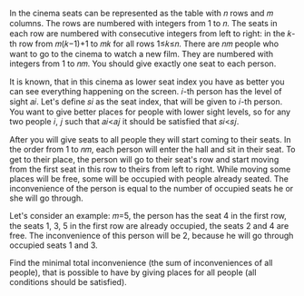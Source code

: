 In the cinema seats can be represented as the table with 𝑛 rows and 𝑚 columns. The rows are numbered with integers from 1 to 𝑛. The seats in each row are numbered with consecutive integers from left to right: in the 𝑘-th row from 𝑚(𝑘−1)+1 to 𝑚𝑘 for all rows 1≤𝑘≤𝑛.
There are 𝑛𝑚 people who want to go to the cinema to watch a new film. They are numbered with integers from 1 to 𝑛𝑚. You should give exactly one seat to each person.

It is known, that in this cinema as lower seat index you have as better you can see everything happening on the screen. 𝑖-th person has the level of sight 𝑎𝑖. Let's define 𝑠𝑖 as the seat index, that will be given to 𝑖-th person. You want to give better places for people with lower sight levels, so for any two people 𝑖, 𝑗 such that 𝑎𝑖<𝑎𝑗 it should be satisfied that 𝑠𝑖<𝑠𝑗.

After you will give seats to all people they will start coming to their seats. In the order from 1 to 𝑛𝑚, each person will enter the hall and sit in their seat. To get to their place, the person will go to their seat's row and start moving from the first seat in this row to theirs from left to right. While moving some places will be free, some will be occupied with people already seated. The inconvenience of the person is equal to the number of occupied seats he or she will go through.

Let's consider an example: 𝑚=5, the person has the seat 4 in the first row, the seats 1, 3, 5 in the first row are already occupied, the seats 2 and 4 are free. The inconvenience of this person will be 2, because he will go through occupied seats 1 and 3.

Find the minimal total inconvenience (the sum of inconveniences of all people), that is possible to have by giving places for all people (all conditions should be satisfied).